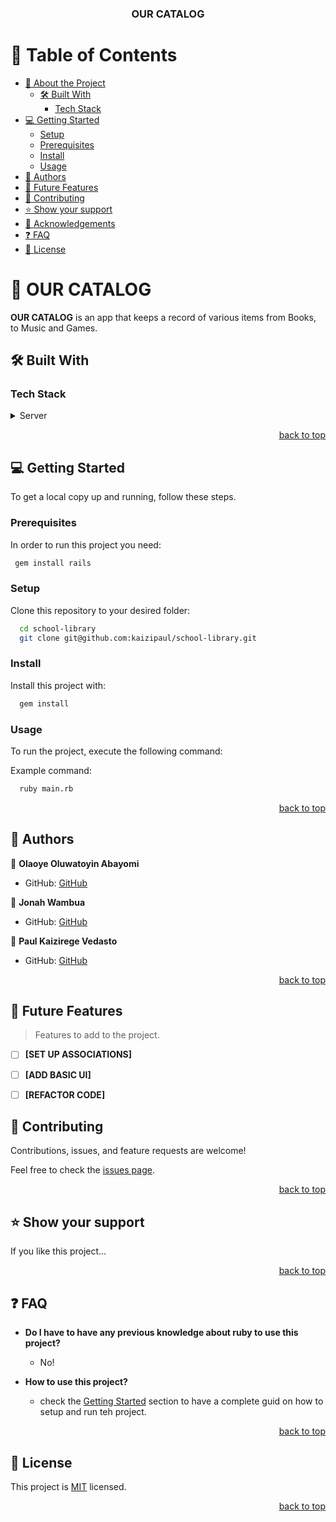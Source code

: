 <a name="readme-top"></a>

<div align="center">
  <h3><b>OUR CATALOG</b></h3>
</div>

<!-- TABLE OF CONTENTS -->

# 📗 Table of Contents

- [📖 About the Project](#about-project)
  - [🛠 Built With](#built-with)
    - [Tech Stack](#tech-stack)
- [💻 Getting Started](#getting-started)
  - [Setup](#setup)
  - [Prerequisites](#prerequisites)
  - [Install](#install)
  - [Usage](#usage)
- [👥 Authors](#authors)
- [🔭 Future Features](#future-features)
- [🤝 Contributing](#contributing)
- [⭐️ Show your support](#support)
- [🙏 Acknowledgements](#acknowledgements)
- [❓ FAQ](#faq)
- [📝 License](#license)

<!-- PROJECT DESCRIPTION -->

# 📖 OUR CATALOG <a name="about-project"></a>


**OUR CATALOG** is an app that keeps a record of various items from Books, to Music and Games.

## 🛠 Built With <a name="built-with"></a>

### Tech Stack <a name="tech-stack"></a>

<details>
  <summary>Server</summary>
  <ul>
    <li><a href="https://www.ruby-lang.org/en/">Ruby</a></li>
  </ul>
</details>

<p align="right"><a href="#readme-top">back to top</a></p>


<!-- GETTING STARTED -->

## 💻 Getting Started <a name="getting-started"></a>

To get a local copy up and running, follow these steps.

### Prerequisites

In order to run this project you need:

```sh
 gem install rails
```

### Setup

Clone this repository to your desired folder:

```sh
  cd school-library
  git clone git@github.com:kaizipaul/school-library.git
```

### Install

Install this project with:

```sh
  gem install
```

### Usage

To run the project, execute the following command:

Example command:

```sh
  ruby main.rb
```

<p align="right"><a href="#readme-top">back to top</a></p>

<!-- AUTHORS -->

## 👥 Authors <a name="authors"></a>

👤 **Olaoye Oluwatoyin Abayomi**

- GitHub: [GitHub](https://github.com/AbayomiOlaoye)

👤 **Jonah Wambua**
- GitHub: [GitHub](https://github.com/DJ-MrJay)

👤 **Paul Kaizirege Vedasto**

- GitHub: [GitHub](https://github.com/kaizipaul)

<p align="right"><a href="#readme-top">back to top</a></p>

<!-- FUTURE FEATURES -->

## 🔭 Future Features <a name="future-features"></a>

> Features to add to the project.

- [ ] **[SET UP ASSOCIATIONS]**
- [ ] **[ADD BASIC UI]**
- [ ] **[REFACTOR CODE]**


<!-- CONTRIBUTING -->

## 🤝 Contributing <a name="contributing"></a>

Contributions, issues, and feature requests are welcome!

Feel free to check the [issues page](../../issues/).

<p align="right"><a href="#readme-top">back to top</a></p>

<!-- SUPPORT -->

## ⭐️ Show your support <a name="support"></a>

If you like this project...

<p align="right"><a href="#readme-top">back to top</a></p>

<!-- FAQ (optional) -->

## ❓ FAQ <a name="faq"></a>

- **Do I have to have any previous knowledge about ruby to use this project?**

  - No!

- **How to use this project?**

  - check the [Getting Started](#getting-started) section to have a complete guid on how to setup and run teh project.

<p align="right"><a href="#readme-top">back to top</a></p>

<!-- LICENSE -->

## 📝 License <a name="license"></a>

This project is [MIT](./LICENSE) licensed.

<p align="right"><a href="#readme-top">back to top</a></p>
